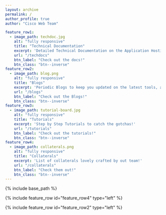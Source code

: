 ```yaml
---
layout: archive
permalink: /
author_profile: true
author: "Cisco Web Team"

feature_row1:
  - image_path: techdoc.jpg
    alt: "fully responsive"
    title: "Technical Documentation"
    excerpt: 'Detailed Technical Documentation on the Application Hosting Infrastructure of IOS-XR'
    url: "/techdocs"
    btn_label: "Check out the docs!"
    btn_class: "btn--inverse"
feature_row2:
  - image_path: blog.png
    alt: "fully responsive"
    title: "Blogs"
    excerpt: 'Periodic Blogs to keep you updated on the latest tools, applications, events and architectural changes'
    url: "/blogs"
    btn_label: "Check out the Blogs!"
    btn_class: "btn--inverse"
feature_row3:
  - image_path: tutorial-board.jpg
    alt: "fully responsive"
    title: "Tutorials"
    excerpt: 'Step by Step Tutorials to catch the gotchas!'
    url: "/tutorials"
    btn_label: "Check out the tutorials!"
    btn_class: "btn--inverse"
feature_row4:
  - image_path: collaterals.png
    alt: "fully responsive"
    title: "Collaterals"
    excerpt: 'List of collaterals lovely crafted by out team!'
    url: "/collaterals"
    btn_label: "Check them out!"
    btn_class: "btn--inverse"
---
```


{% include base_path %}

{% include feature_row id="feature_row4" type="left" %}

{% include feature_row id="feature_row2" type="left" %}
